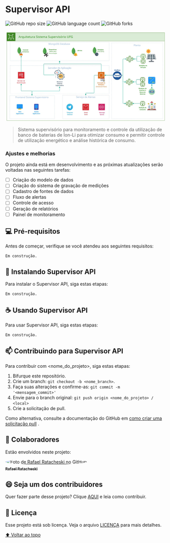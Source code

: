 # Supervisor API

<!---Esses são exemplos. Veja https://shields.io para outras pessoas ou para personalizar este conjunto de escudos. Você pode querer incluir dependências, status do projeto e informações de licença aqui--->

![GitHub repo size](https://img.shields.io/github/repo-size/ratacheski/supervisor-api?style=for-the-badge)
![GitHub language count](https://img.shields.io/github/languages/count/ratacheski/supervisor-api?style=for-the-badge)
![GitHub forks](https://img.shields.io/github/forks/ratacheski/supervisor-api?style=for-the-badge)

<img src="arquitetura-sistema.png" alt="arquitetura do sistema">

> Sistema supervisório para monitoramento e controle da utilização de banco de baterias de Íon-Li para otimizar consumo
> e permitir controle
> de utilização energético e análise histórica de consumo.

### Ajustes e melhorias

O projeto ainda está em desenvolvimento e as próximas atualizações serão voltadas nas seguintes tarefas:

- [ ] Criação do modelo de dados
- [ ] Criação do sistema de gravação de medições
- [ ] Cadastro de fontes de dados
- [ ] Fluxo de alertas
- [ ] Controle de acesso
- [ ] Geração de relatórios
- [ ] Painel de monitoramento

## 💻 Pré-requisitos

Antes de começar, verifique se você atendeu aos seguintes requisitos:

[//]: # (* Você instalou a versão mais recente de `<linguagem / dependência / requeridos>`)

[//]: # (* Você tem uma máquina `<Windows / Linux / Mac>`. Indique qual sistema operacional é compatível / não compatível.)

[//]: # (* Você leu `<guia / link / documentação_relacionada_ao_projeto>`.)

```
Em construção.
```

## 🚀 Instalando Supervisor API

Para instalar o Supervisor API, siga estas etapas:

```
Em construção.
```

## ☕ Usando Supervisor API

Para usar Supervisor API, siga estas etapas:

```
Em construção.
```

## 📫 Contribuindo para Supervisor API

<!---Se o seu README for longo ou se você tiver algum processo ou etapas específicas que deseja que os contribuidores sigam, considere a criação de um arquivo CONTRIBUTING.md separado--->
Para contribuir com <nome_do_projeto>, siga estas etapas:

1. Bifurque este repositório.
2. Crie um branch: `git checkout -b <nome_branch>`.
3. Faça suas alterações e confirme-as: `git commit -m '<mensagem_commit>'`
4. Envie para o branch original: `git push origin <nome_do_projeto> / <local>`
5. Crie a solicitação de pull.

Como alternativa, consulte a documentação do GitHub
em [como criar uma solicitação pull](https://help.github.com/en/github/collaborating-with-issues-and-pull-requests/creating-a-pull-request)
.

## 🤝 Colaboradores

Estão envolvidos neste projeto:
<div>
    <a href="https://github.com/ratacheski">
        <img src="https://avatars.githubusercontent.com/u/15971103?v=4" width="100px;" alt="Foto de Rafael Ratacheski no GitHub" style="border-radius: 50%"/><br>
        <sub>
            <b>Rafael Ratacheski</b>
        </sub>
    </a>
</div>

## 😄 Seja um dos contribuidores<br>

Quer fazer parte desse projeto? Clique [AQUI](CONTRIBUTING.md) e leia como contribuir.

## 📝 Licença

Esse projeto está sob licença. Veja o arquivo [LICENÇA](LICENSE.md) para mais detalhes.

[⬆ Voltar ao topo](#supervisor-api)<br>